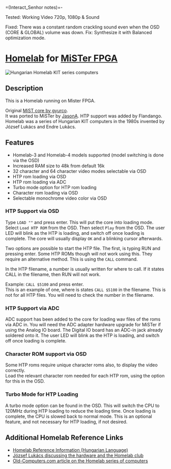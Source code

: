 =(Interact_Senhor notes)=-

Tested: Working Video 720p, 1080p & Sound

Fixed: There was a constant random crackling sound even when the OSD (CORE & GLOBAL) volume was down.
Fix: Synthesize it with Balanced optimization mode.

# [Homelab](https://ajovomultja.hu/homelab-2?language=en) for [MiSTer FPGA](https://mister-devel.github.io/MkDocs_MiSTer/)

![Hungarian Homelab KIT series computers](homelab.png)

## Description

This is a Homelab running on Mister FPGA.

Original [MiST core by gyurco](https://github.com/gyurco/Homelab-FPGA).  
It was ported to MiSTer by [JasonA](https://github.com/JasonA-dev). HTP support was added by Flandango.  
Homelab was a series of Hungarian KIT computers in the 1980s invented by József Lukács and Endre Lukács.

## Features

- Homelab-3 and Homelab-4 models supported (model switching is done via the OSD)
- Increased RAM size to 48k from default 16k
- 32 character and 64 character video modes selectable via OSD
- HTP rom loading via OSD
- HTP rom loading via ADC
- Turbo mode option for HTP rom loading
- Character rom loading via OSD
- Selectable monochrome video color via OSD

### HTP Support via OSD

Type `LOAD ""` and press enter. This will put the core into loading mode. Select `Load HTP ROM` from the OSD. Then select `Play` from the OSD. The user LED will blink as the HTP is loading, and switch off once loading is complete. The core will usually display `OK` and a blinking cursor afterwards.

Two options are possible to start the HTP file. The first, is typing RUN and pressing enter. Some HTP ROMs though will not work using this. They require an alternative method. This is using the `CALL` command.

In the HTP filename, a number is usually written for where to call. If it states CALL in the filename, then RUN will not work.

Example:
`CALL $5100` and press enter.  
This is an example of one, where is states `CALL $5100` in the filename. This is not for all HTP files. You will need to check the number in the filename.

### HTP Support via ADC

ADC support has been added to the core for loading wav files of the roms via ADC in. You will need the ADC adapter hardware upgrade for MiSTer if using the Analog IO board. The Digital IO board has an ADC-in jack already soldered onto it. The user LED will blink as the HTP is loading, and switch off once loading is complete.

### Character ROM support via OSD

Some HTP roms require unique character roms also, to display the video correctly.  
Load the relevant character rom needed for each HTP rom, using the option for this in the OSD.

### Turbo Mode for HTP Loading

A turbo mode option can be found in the OSD. This will switch the CPU to 120MHz during HTP loading to reduce the loading time. Once loading is complete, the CPU is slowed back to normal mode. This is an optional feature, and not necessary for HTP loading, if not desired.

## Additional Homelab Reference Links

- [Homelab Reference Information (Hungarian Language)](http://homelab.8bit.hu/index.html)
- [József Lukács discussing the hardware and the Homelab club](https://www.youtube.com/watch?v=0xv9tILTgBs)
- [Old-Computers.com article on the Homelab series of computers](https://www.old-computers.com/museum/computer.asp?st=3&c=1095)
